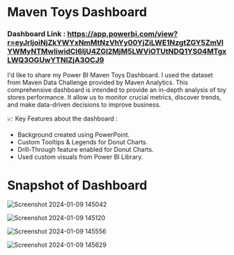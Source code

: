 # Maven Toys Dashboard

### Dashboard Link : https://app.powerbi.com/view?r=eyJrIjoiNjZkYWYxNmMtNzVhYy00YjZiLWE1NzgtZGY5ZmVlYWMyNTMwIiwidCI6IjU4ZGI2MjM5LWViOTUtNDQ1YS04MTgxLWQ3OGUwYTNlZjA3OCJ9

I'd like to share my Power BI Maven Toys Dashboard. I used the dataset from Maven Data Challenge provided by Maven Analytics. This comprehensive dashboard is intended to provide an in-depth analysis of toy stores performance. It allow us to monitor crucial metrics, discover trends, and make data-driven decisions to improve business.

📈 Key Features about the dashboard :
- Background created using PowerPoint.
- Custom Tooltips & Legends for Donut Charts.
- Drill-Through feature enabled for Donut Charts.
- Used custom visuals from Power BI Library.

# Snapshot of Dashboard

![Screenshot 2024-01-09 145042](https://github.com/rishigundla/Power-BI-Dashboards/assets/85453865/2729d221-7570-46b1-8c7d-fa93ff64e983)

![Screenshot 2024-01-09 145120](https://github.com/rishigundla/Power-BI-Dashboards/assets/85453865/c355325e-4a1c-4c95-a66e-eb84cb3bab78)

![Screenshot 2024-01-09 145556](https://github.com/rishigundla/Power-BI-Dashboards/assets/85453865/3b0bb578-b283-4257-b501-3c95b1b3cfd2)

![Screenshot 2024-01-09 145629](https://github.com/rishigundla/Power-BI-Dashboards/assets/85453865/987c258e-26f6-48d4-b5f1-ed1f216cc677)
